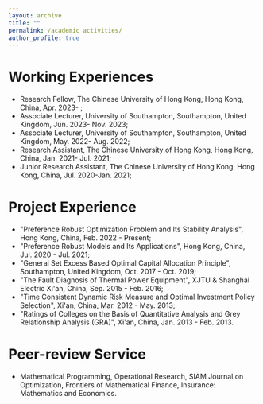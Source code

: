```yaml
---
layout: archive
title: ""
permalink: /academic activities/
author_profile: true
---
```




Working Experiences
======

- Research Fellow, The Chinese University of Hong Kong, Hong Kong, China, Apr. 2023- ;
- Associate Lecturer, University of Southampton, Southampton, United Kingdom, Jun. 2023- Nov. 2023;
- Associate Lecturer, University of Southampton, Southampton, United Kingdom, May. 2022- Aug. 2022;
- Research Assistant, The Chinese University of Hong Kong, Hong Kong, China, Jan. 2021- Jul. 2021;
- Junior Research Assistant, The Chinese University of Hong Kong, Hong Kong, China, Jul. 2020-Jan. 2021;


Project Experience
======

- "Preference Robust Optimization Problem and Its Stability Analysis", Hong Kong, China, Feb. 2022 - Present;
- "Preference Robust Models and Its Applications", Hong Kong, China, Jul. 2020 - Jul. 2021;
- "General Set Excess Based Optimal Capital Allocation Principle", Southampton, United Kingdom, Oct. 2017 - Oct. 2019;
- "The Fault Diagnosis of Thermal Power Equipment", XJTU & Shanghai Electric Xi'an, China, Sep. 2015 - Feb. 2016;
- "Time Consistent Dynamic Risk Measure and Optimal Investment Policy Selection", Xi'an, China, Mar. 2012 - May. 2013;
- "Ratings of Colleges on the Basis of Quantitative Analysis and Grey Relationship Analysis (GRA)", Xi'an, China, Jan. 2013 - Feb. 2013.

Peer-review Service
======
- Mathematical Programming, Operational Research, SIAM Journal on Optimization, Frontiers of Mathematical Finance, Insurance: Mathematics and Economics.

